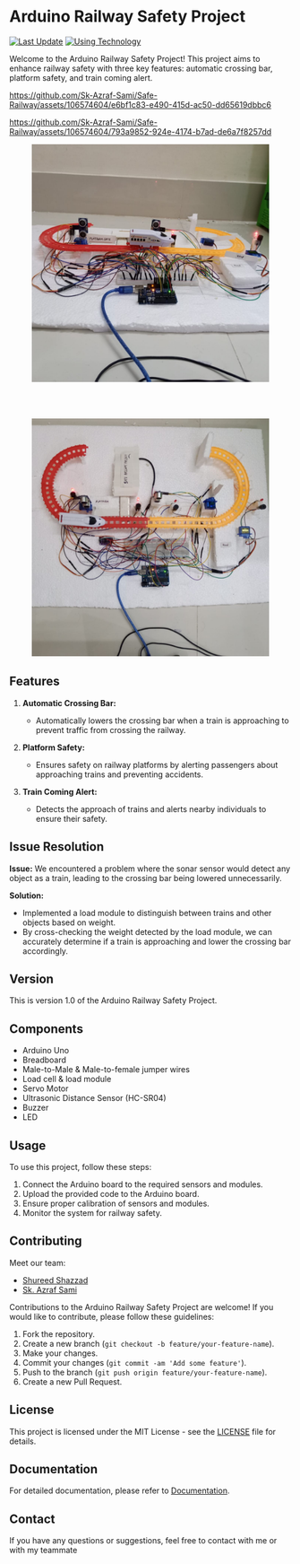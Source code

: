 # Arduino Railway Safety Project

[![Last Update](https://img.shields.io/badge/Last%20Update-February%2024%2C%202024-blue)](https://github.com/yourusername/your-repo)
[![Using Technology](https://img.shields.io/badge/Using%20Technology-Arduino-orange)](https://github.com/yourusername/your-repo)

Welcome to the Arduino Railway Safety Project! This project aims to enhance railway safety with three key features: automatic crossing bar, platform safety, and train coming alert.


https://github.com/Sk-Azraf-Sami/Safe-Railway/assets/106574604/e6bf1c83-e490-415d-ac50-dd65619dbbc6

https://github.com/Sk-Azraf-Sami/Safe-Railway/assets/106574604/793a9852-924e-4174-b7ad-de6a7f8257dd

<figure>
  <img src="https://github.com/Sk-Azraf-Sami/Safe-Railway/raw/main/assets/3.jpeg" alt="Image 3" >
</figure>
<br/>
<br/>
<figure>
  <img src="https://github.com/Sk-Azraf-Sami/Safe-Railway/raw/main/assets/4.jpeg" alt="Image 4">
</figure>

## Features

1. **Automatic Crossing Bar:**
   - Automatically lowers the crossing bar when a train is approaching to prevent traffic from crossing the railway.

2. **Platform Safety:**
   - Ensures safety on railway platforms by alerting passengers about approaching trains and preventing accidents.

3. **Train Coming Alert:**
   - Detects the approach of trains and alerts nearby individuals to ensure their safety.

## Issue Resolution

**Issue:** We encountered a problem where the sonar sensor would detect any object as a train, leading to the crossing bar being lowered unnecessarily.

**Solution:**
   - Implemented a load module to distinguish between trains and other objects based on weight.
   - By cross-checking the weight detected by the load module, we can accurately determine if a train is approaching and lower the crossing bar accordingly.

## Version

This is version 1.0 of the Arduino Railway Safety Project.

## Components 

- Arduino Uno
- Breadboard
- Male-to-Male & Male-to-female jumper wires
- Load cell & load module
- Servo Motor
- Ultrasonic Distance Sensor (HC-SR04)
- Buzzer
- LED

## Usage

To use this project, follow these steps:
1. Connect the Arduino board to the required sensors and modules.
2. Upload the provided code to the Arduino board.
3. Ensure proper calibration of sensors and modules.
4. Monitor the system for railway safety.

## Contributing

Meet our team:

- [Shureed Shazzad](https://github.com/shureedshazzad)
- [Sk. Azraf Sami](https://github.com/Sk-Azraf-Sami)

Contributions to the Arduino Railway Safety Project are welcome! If you would like to contribute, please follow these guidelines:
1. Fork the repository.
2. Create a new branch (`git checkout -b feature/your-feature-name`).
3. Make your changes.
4. Commit your changes (`git commit -am 'Add some feature'`).
5. Push to the branch (`git push origin feature/your-feature-name`).
6. Create a new Pull Request.

## License

This project is licensed under the MIT License - see the [LICENSE](LICENSE) file for details.

## Documentation

For detailed documentation, please refer to [Documentation](https://github.com/Sk-Azraf-Sami/Safe-Railway/blob/main/Safe-Railway.pdf).

## Contact

If you have any questions or suggestions, feel free to contact with me or with my teammate 
